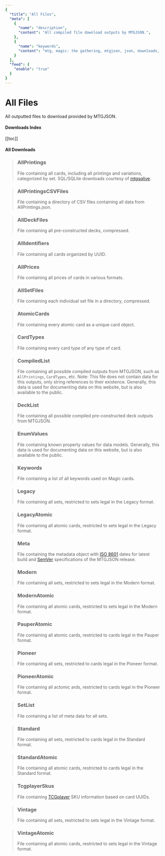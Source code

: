 ```yaml
---
{
  "title": "All Files",
  "meta": [
    {
      "name": "description",
      "content": "All compiled file download outputs by MTGJSON.",
    },
    {
      "name": "keywords",
      "content": "mtg, magic: the gathering, mtgjson, json, downloads, download, files, all files",
    }
  ],
  "feed": {
    "enable": "true"
  }
}
---
```


# All Files

All outputted files to download provided by MTGJSON.

#### Downloads Index

[[toc]]

#### All Downloads

> ### AllPrintings
> File containing all cards, including all printings and variations, categorized by set.  SQL/SQLite downloads courtesy of [mtgsqlive](https://github.com/mtgjson/mtgsqlive).  
>
> <DownloadField fileName='AllPrintings'/>

> ### AllPrintingsCSVFiles
> File containing a directory of CSV files containing all data from AllPrintings.json.
>
> <DownloadField fileName='AllPrintingsCSVFiles'/>

> ### AllDeckFiles
> File containing all pre-constructed decks, compressed.
>
> <DownloadField fileName='AllDeckFiles'/>

> ### AllIdentifiers
> File containing all cards organized by UUID.
>
> <DownloadField fileName='AllIdentifiers'/>

> ### AllPrices
> File containing all prices of cards in various formats.
>
> <DownloadField fileName='AllPrices'/> 

> ### AllSetFiles
> File containing each individual set file in a directory, compressed.
>
> <DownloadField fileName='AllSetFiles'/>

> ### AtomicCards
> File containing every atomic card as a unique card object.
>
> <DownloadField fileName='AtomicCards'/> 

> ### CardTypes
> File containing every card type of any type of card.
>
> <DownloadField fileName='CardTypes'/>

> ### CompiledList
> File containing all possible compiled outputs from MTGJSON, such as `AllPrintings`, `CardTypes`, etc. Note: This file does not contain data for this outputs, only string references to their existence. Generally, this data is used for documenting data on this website, but is also available to the public.
>
> <DownloadField fileName='CompiledList'/>

> ### DeckList
> File containing all possible compiled pre-constructed deck outputs from MTGJSON.
>
> <DownloadField fileName='DeckList'/>

> ### EnumValues
> File containing known property values for data models. Generally, this data is used for documenting data on this website, but is also available to the public.
>
> <DownloadField fileName='EnumValues'/>

> ### Keywords
> File containing a list of all keywords used on Magic cards.
>
> <DownloadField fileName='Keywords'/>

> ### Legacy
> File containing all sets, restricted to sets legal in the Legacy format.
>
> <DownloadField fileName='Legacy'/>

> ### LegacyAtomic
> File containing all atomic cards, restricted to sets legal in the Legacy format.
>
> <DownloadField fileName='LegacyAtomic'/>

> ### Meta
> File containing the metadata object with [ISO 8601](https://www.iso.org/iso-8601-date-and-time-format.html) dates for latest build and [SemVer](https://semver.org/) specifications of the MTGJSON release.
>
> <DownloadField fileName='Meta'/>

> ### Modern
> File containing all sets, restricted to sets legal in the Modern format.
>
> <DownloadField fileName='Modern'/>

> ### ModernAtomic
> File containing all atomic cards, restricted to sets legal in the Modern format.
>
> <DownloadField fileName='ModernAtomic'/>

> ### PauperAtomic
> File containing all atomic cards, restricted to cards legal in the Pauper format.
>
> <DownloadField fileName='PauperAtomic'/>

> ### Pioneer
> File containing all sets, restricted to cards legal in the Pioneer format.
>
> <DownloadField fileName='Pioneer'/>

> ### PioneerAtomic
> File containing all actomic ards, restricted to cards legal in the Pioneer format.
>
> <DownloadField fileName='PioneerAtomic'/>

> ### SetList
> File containing a list of meta data for all sets.
>
> <DownloadField fileName='SetList'/>

> ### Standard
> File containing all sets, restricted to cards legal in the Standard format.
>
> <DownloadField fileName='Standard'/>

> ### StandardAtomic
> File containing all atomic cards, restricted to cards legal in the Standard format.
>
> <DownloadField fileName='StandardAtomic'/>

> ### TcgplayerSkus
> File containing [TCGplayer](https://www.tcgplayer.com/?partner=mtgjson&utm_campaign=affiliate&utm_medium=mtgjson&utm_source=mtgjson) SKU information based on card UUIDs.
>
> <DownloadField fileName='TcgplayerSkus'/>

> ### Vintage
> File containing all sets, restricted to sets legal in the Vintage format.
>
> <DownloadField fileName='Vintage'/>

> ### VintageAtomic
> File containing all atomic cards, restricted to sets legal in the Vintage format.
>
> <DownloadField fileName='VintageAtomic'/>

